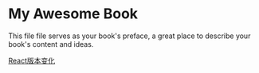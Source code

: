 # My Awesome Book

This file file serves as your book's preface, a great place to describe your book's content and ideas.



[React版本变化](/chapter1/01.md)

